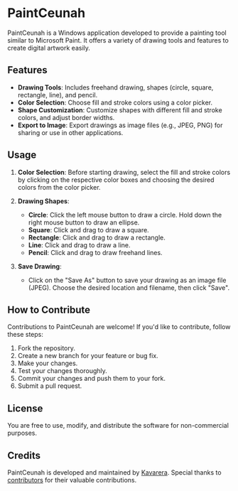 # PaintCeunah

PaintCeunah is a Windows application developed to provide a painting tool similar to Microsoft Paint. It offers a variety of drawing tools and features to create digital artwork easily.

## Features

- **Drawing Tools**: Includes freehand drawing, shapes (circle, square, rectangle, line), and pencil.
- **Color Selection**: Choose fill and stroke colors using a color picker.
- **Shape Customization**: Customize shapes with different fill and stroke colors, and adjust border widths.
- **Export to Image**: Export drawings as image files (e.g., JPEG, PNG) for sharing or use in other applications.

## Usage

1. **Color Selection**: Before starting drawing, select the fill and stroke colors by clicking on the respective color boxes and choosing the desired colors from the color picker.

2. **Drawing Shapes**:
   - **Circle**: Click the left mouse button to draw a circle. Hold down the right mouse button to draw an ellipse.
   - **Square**: Click and drag to draw a square.
   - **Rectangle**: Click and drag to draw a rectangle.
   - **Line**: Click and drag to draw a line.
   - **Pencil**: Click and drag to draw freehand lines.

3. **Save Drawing**:
   - Click on the "Save As" button to save your drawing as an image file (JPEG). Choose the desired location and filename, then click "Save".

## How to Contribute

Contributions to PaintCeunah are welcome! If you'd like to contribute, follow these steps:

1. Fork the repository.
2. Create a new branch for your feature or bug fix.
3. Make your changes.
4. Test your changes thoroughly.
5. Commit your changes and push them to your fork.
6. Submit a pull request.

## License

You are free to use, modify, and distribute the software for non-commercial purposes.

## Credits

PaintCeunah is developed and maintained by [Kavarera](linkedin.com/in/kavarera). Special thanks to [contributors](link-to-contributors) for their valuable contributions.
